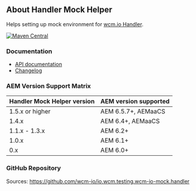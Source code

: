 ## About Handler Mock Helper

Helps setting up mock environment for [wcm.io Handler][handler].

[![Maven Central](https://img.shields.io/maven-central/v/io.wcm/io.wcm.testing.wcm-io-mock.handler)](https://repo1.maven.org/maven2/io/wcm/io.wcm.testing.wcm-io-mock.handler/)


### Documentation

* [API documentation](apidocs/)
* [Changelog](changes-report.html)


### AEM Version Support Matrix

|Handler Mock Helper version |AEM version supported
|----------------------------|----------------------
|1.5.x or higher             |AEM 6.5.7+, AEMaaCS
|1.4.x                       |AEM 6.4+, AEMaaCS
|1.1.x - 1.3.x               |AEM 6.2+
|1.0.x                       |AEM 6.1+
|0.x                         |AEM 6.0+


### GitHub Repository

Sources: https://github.com/wcm-io/io.wcm.testing.wcm-io-mock.handler


[handler]: https://wcm.io/handler/
